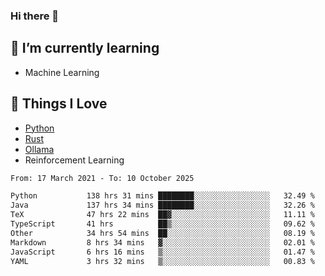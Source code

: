 ### Hi there 👋
<!-- ## About Me -->

## 🌱 I’m currently learning
- Machine Learning

## 🥰 Things I Love
- [Python](https://www.python.org/) 
- [Rust](https://www.rust-lang.org/)
- [Ollama](https://ollama.com)
- Reinforcement Learning

<!--START_SECTION:waka-->

```txt
From: 17 March 2021 - To: 10 October 2025

Python           138 hrs 31 mins ████████░░░░░░░░░░░░░░░░░   32.49 %
Java             137 hrs 34 mins ████████░░░░░░░░░░░░░░░░░   32.26 %
TeX              47 hrs 22 mins  ██▓░░░░░░░░░░░░░░░░░░░░░░   11.11 %
TypeScript       41 hrs          ██▒░░░░░░░░░░░░░░░░░░░░░░   09.62 %
Other            34 hrs 54 mins  ██░░░░░░░░░░░░░░░░░░░░░░░   08.19 %
Markdown         8 hrs 34 mins   ▓░░░░░░░░░░░░░░░░░░░░░░░░   02.01 %
JavaScript       6 hrs 16 mins   ▒░░░░░░░░░░░░░░░░░░░░░░░░   01.47 %
YAML             3 hrs 32 mins   ▒░░░░░░░░░░░░░░░░░░░░░░░░   00.83 %
```

<!--END_SECTION:waka-->

<!--
**CharlesC03/CharlesC03** is a ✨ _special_ ✨ repository because its `README.md` (this file) appears on your GitHub profile.

Here are some ideas to get you started:

- 🔭 I’m currently working on ...
- 🌱 I’m currently learning ...
- 👯 I’m looking to collaborate on ...
- 🤔 I’m looking for help with ...
- 💬 Ask me about ...
- 📫 How to reach me: ...
- 😄 Pronouns: ...
- ⚡ Fun fact: ...
-->
